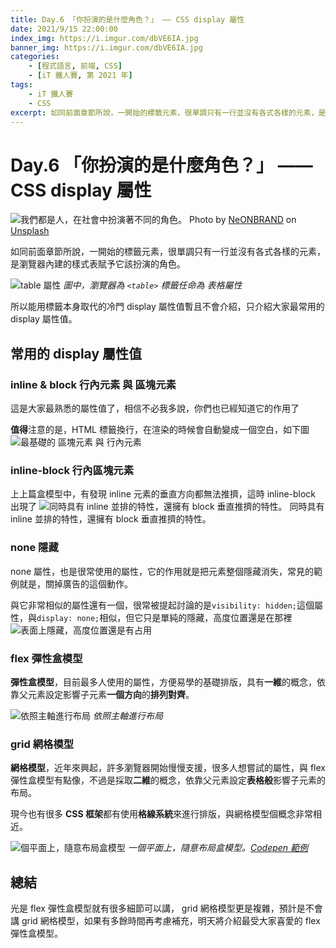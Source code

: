 ```yaml
---
title: Day.6 「你扮演的是什麼角色？」 —— CSS display 屬性
date: 2021/9/15 22:00:00
index_img: https://i.imgur.com/dbVE6IA.jpg
banner_img: https://i.imgur.com/dbVE6IA.jpg
categories:
    - [程式語言, 前端, CSS]
    - [iT 鐵人賽, 第 2021 年]
tags: 
    - iT 鐵人賽
    - CSS
excerpt: 如同前面章節所說，一開始的標籤元素，很單調只有一行並沒有各式各樣的元素，是瀏覽器內建的樣式表賦予它該扮演的角色。
---
```


# Day.6 「你扮演的是什麼角色？」 —— CSS display 屬性

![我們都是人，在社會中扮演著不同的角色。](https://i.imgur.com/dbVE6IA.jpg)
Photo by [NeONBRAND](https://unsplash.com/@neonbrand) on [Unsplash](https://unsplash.com/)

如同前面章節所說，一開始的標籤元素，很單調只有一行並沒有各式各樣的元素，是瀏覽器內建的樣式表賦予它該扮演的角色。

![table 屬性](https://i.imgur.com/A0uiSrM.png)
*圖中，瀏覽器為 `<table>` 標籤任命為 表格屬性*

所以能用標籤本身取代的冷門 display 屬性值暫且不會介紹，只介紹大家最常用的 display 屬性值。

<!-- more -->

## 常用的 display 屬性值

### inline & block 行內元素 與 區塊元素

這是大家最熟悉的屬性值了，相信不必我多說，你們也已經知道它的作用了

**值得**注意的是，HTML 標籤換行，在渲染的時候會自動變成一個空白，如下圖
![最基礎的 區塊元素 與 行內元素](https://i.imgur.com/mO39ScR.png)

### inline-block 行內區塊元素

上上篇盒模型中，有發現 inline 元素的垂直方向都無法推擠，這時 inline-block 出現了
![同時具有 inline 並排的特性，還擁有 block 垂直推擠的特性。](https://i.imgur.com/TI35bGk.png)
同時具有 inline 並排的特性，還擁有 block 垂直推擠的特性。

### none 隱藏

none 屬性，也是很常使用的屬性，它的作用就是把元素整個隱藏消失，常見的範例就是，關掉廣告的這個動作。

與它非常相似的屬性還有一個，很常被提起討論的是`visibility: hidden;`這個屬性，與`display: none;`相似，但它只是單純的隱藏，高度位置還是在那裡
![表面上隱藏，高度位置還是有占用](https://i.imgur.com/oQbYhBT.png)

### flex 彈性盒模型

**彈性盒模型**，目前最多人使用的屬性，方便易學的基礎排版，具有**一維**的概念，依靠父元素設定影響子元素**一個方向**的**排列對齊**。

![依照主軸進行布局](https://i.imgur.com/WcmxB4K.png)
*依照主軸進行布局*

### grid 網格模型

**網格模型**，近年來興起，許多瀏覽器開始慢慢支援，很多人想嘗試的屬性，與 flex 彈性盒模型有點像，不過是採取**二維**的概念，依靠父元素設定**表格般**影響子元素的布局。

現今也有很多 **CSS 框架**都有使用**格線系統**來進行排版，與網格模型個概念非常相近。

![個平面上，隨意布局盒模型](https://i.imgur.com/X9VTWRV.png)
*一個平面上，隨意布局盒模型。[Codepen 範例](https://codepen.io/vsfvjiuv-the-typescripter/pen/RwgjGWL)*

## 總結

光是 flex 彈性盒模型就有很多細節可以講， grid 網格模型更是複雜，預計是不會講 grid 網格模型，如果有多餘時間再考慮補充，明天將介紹最受大家喜愛的 flex 彈性盒模型。
